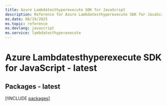 ```yaml
---
title: Azure Lambdatesthyperexecute SDK for JavaScript
description: Reference for Azure Lambdatesthyperexecute SDK for JavaScript
ms.date: 08/19/2025
ms.topic: reference
ms.devlang: javascript
ms.service: lambdatesthyperexecute
---
```

# Azure Lambdatesthyperexecute SDK for JavaScript - latest
## Packages - latest
[!INCLUDE [packages](lambdatesthyperexecute-index.md)]